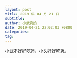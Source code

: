 ```yaml
---
layout: post
title: 2019 年 04 月 21 日
subtitle:
author: 小武奶奶
date: 2019-04-21 22:02:03 +0800
categories:
tag:
---
```


小武不好好吃药，小久好好吃药。